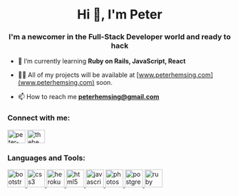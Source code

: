<h1 align="center">Hi 👋, I'm Peter</h1>
<h3 align="center">I'm a newcomer in the Full-Stack Developer world and ready to hack</h3>

- 🌱 I’m currently learning **Ruby on Rails, JavaScript, React**

- 👨‍💻 All of my projects will be available at [www.peterhemsing.com](www.peterhemsing.com) soon.

- 📫 How to reach me **peterhemsing@gmail.com**

<h3 align="left">Connect with me:</h3>
<p align="left">
<a href="https://linkedin.com/in/peter hemsing" target="blank"><img align="center" src="https://cdn.jsdelivr.net/npm/simple-icons@3.0.1/icons/linkedin.svg" alt="peter-hemsing" height="30" width="40" /></a>
<a href="https://instagram.com/thehem_sing" target="blank"><img align="center" src="https://cdn.jsdelivr.net/npm/simple-icons@3.0.1/icons/instagram.svg" alt="thehem_sing" height="30" width="40" /></a>
</p>

<h3 align="left">Languages and Tools:</h3>
<p align="left"> <a href="https://getbootstrap.com" target="_blank"> <img src="https://devicons.github.io/devicon/devicon.git/icons/bootstrap/bootstrap-plain.svg" alt="bootstrap" width="40" height="40"/> </a> <a href="https://www.w3schools.com/css/" target="_blank"> <img src="https://devicons.github.io/devicon/devicon.git/icons/css3/css3-original-wordmark.svg" alt="css3" width="40" height="40"/> </a> <a href="https://heroku.com" target="_blank"> <img src="https://www.vectorlogo.zone/logos/heroku/heroku-icon.svg" alt="heroku" width="40" height="40"/> </a> <a href="https://www.w3.org/html/" target="_blank"> <img src="https://devicons.github.io/devicon/devicon.git/icons/html5/html5-original-wordmark.svg" alt="html5" width="40" height="40"/> </a> <a href="https://developer.mozilla.org/en-US/docs/Web/JavaScript" target="_blank"> <img src="https://devicons.github.io/devicon/devicon.git/icons/javascript/javascript-original.svg" alt="javascript" width="40" height="40"/> </a> <a href="https://www.photoshop.com/en" target="_blank"> <img src="https://devicons.github.io/devicon/devicon.git/icons/photoshop/photoshop-plain.svg" alt="photoshop" width="40" height="40"/> </a> <a href="https://www.postgresql.org" target="_blank"> <img src="https://devicons.github.io/devicon/devicon.git/icons/postgresql/postgresql-original-wordmark.svg" alt="postgresql" width="40" height="40"/> </a> <a href="https://www.ruby-lang.org/en/" target="_blank"> <img src="https://devicons.github.io/devicon/devicon.git/icons/ruby/ruby-original-wordmark.svg" alt="ruby" width="40" height="40"/> </a> </p>
